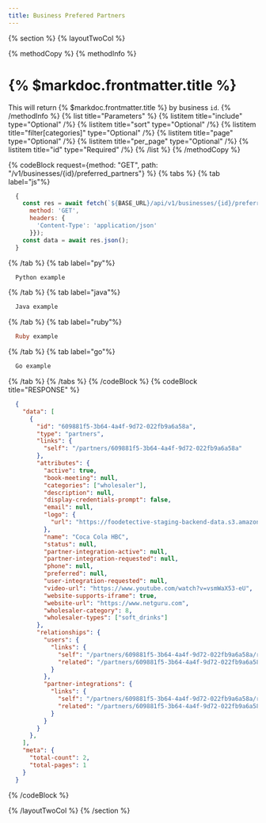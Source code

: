 ```yaml
---
title: Business Prefered Partners
---
```

{% section %}
{% layoutTwoCol %}

{% methodCopy %}
{% methodInfo %}
  # {% $markdoc.frontmatter.title %}
  This will return {% $markdoc.frontmatter.title %} by business `id`.
{% /methodInfo %}
{% list title="Parameters" %}
  {% listitem title="include" type="Optional" /%}
  {% listitem title="sort" type="Optional" /%}
  {% listitem title="filter[categories]" type="Optional" /%}
  {% listitem title="page" type="Optional" /%}
  {% listitem title="per_page" type="Optional" /%}
  {% listitem title="id" type="Required" /%}
{% /list %}
{% /methodCopy %}

{% codeBlock request={method: "GET", path: "/v1/businesses/{id}/preferred_partners"} %}
{% tabs %}
  {% tab label="js"%}
  ```js
    {
      const res = await fetch(`${BASE_URL}/api/v1/businesses/{id}/preferred_partners`, {
        method: 'GET',
        headers: {
          'Content-Type': 'application/json'
        }});
      const data = await res.json();
    }
  ```
  {% /tab %}
  {% tab label="py"%}
  ```py
    Python example
  ```
  {% /tab %}
  {% tab label="java"%}
  ```java
    Java example
  ```
  {% /tab %}
  {% tab label="ruby"%}
  ```ruby
    Ruby example
  ```
  {% /tab %}
  {% tab label="go"%}
  ```go
    Go example
  ```
  {% /tab %}
{% /tabs %}
{% /codeBlock %}
{% codeBlock title="RESPONSE" %}
  ```json
    {
      "data": [
        {
          "id": "609881f5-3b64-4a4f-9d72-022fb9a6a58a",
          "type": "partners",
          "links": {
            "self": "/partners/609881f5-3b64-4a4f-9d72-022fb9a6a58a"
          },
          "attributes": {
            "active": true,
            "book-meeting": null,
            "categories": ["wholesaler"],
            "description": null,
            "display-credentials-prompt": false,
            "email": null,
            "logo": {
              "url": "https://foodetective-staging-backend-data.s3.amazonaws.com/uploads/partner/logo/609881f5-3b64-4a4f-9d72-022fb9a6a58a/5b95b96a-8a99-4725-b4b8-05c06b05b143.png"
            },
            "name": "Coca Cola HBC",
            "status": null,
            "partner-integration-active": null,
            "partner-integration-requested": null,
            "phone": null,
            "preferred": null,
            "user-integration-requested": null,
            "video-url": "https://www.youtube.com/watch?v=vsmWaX53-eU",
            "website-supports-iframe": true,
            "website-url": "https://www.netguru.com",
            "wholesaler-category": 8,
            "wholesaler-types": ["soft_drinks"]
          },
          "relationships": {
            "users": {
              "links": {
                "self": "/partners/609881f5-3b64-4a4f-9d72-022fb9a6a58a/relationships/users",
                "related": "/partners/609881f5-3b64-4a4f-9d72-022fb9a6a58a/users"
              }
            },
            "partner-integrations": {
              "links": {
                "self": "/partners/609881f5-3b64-4a4f-9d72-022fb9a6a58a/relationships/partner-integrations",
                "related": "/partners/609881f5-3b64-4a4f-9d72-022fb9a6a58a/partner-integrations"
              }
            }
          }
        },
      ],
      "meta": {
        "total-count": 2,
        "total-pages": 1
      }
    }
  ```
{% /codeBlock %}  

{% /layoutTwoCol %}
{% /section %}